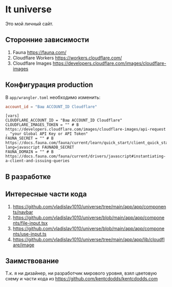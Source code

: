 # It universe

Это мой личный сайт.

## Сторонние зависимости

1. Fauna <https://fauna.com/>
2. Cloudflare Workers <https://workers.cloudflare.com/>
3. Cloudflare Images <https://developers.cloudflare.com/images/cloudflare-images>

## Конфигурация production

В `app/wrangler.toml` необходимо изменить:

```toml
account_id = "Ваш ACCOUNT_ID Cloudflare"
```

```
[vars]
CLOUDFLARE_ACCOUNT_ID = "Ваш ACCOUNT_ID Cloudflare"
CLOUDFLARE_IMAGES_TOKEN = "" # В https://developers.cloudflare.com/images/cloudflare-images/api-request , "your Global API Key or API Token"
FAUNA_SECRET = "" # В https://docs.fauna.com/fauna/current/learn/quick_start/client_quick_start?lang=javascript FAUNADB_SECRET
FAUNA_DOMAIN = "" # В https://docs.fauna.com/fauna/current/drivers/javascript#instantiating-a-client-and-issuing-queries
```

## В разработке

## Интересные части кода

1. <https://github.com/vladislav1010/universe/tree/main/app/app/components/navbar>
2. <https://github.com/vladislav1010/universe/blob/main/app/app/components/file-input.tsx>
3. <https://github.com/vladislav1010/universe/blob/main/app/app/components/use-input.ts>
4. <https://github.com/vladislav1010/universe/tree/main/app/app/lib/cloudflare/image>

## Заимствование

Т.к. я ни дизайнер, ни разработчик мирового уровня, взял цветовую схему и части кода из <https://github.com/kentcdodds/kentcdodds.com>
